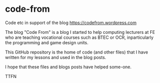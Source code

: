 # code-from
Code etc in support of the blog https://codefrom.wordpress.com

The blog "Code From" is a blog I started to help computing lecturers at FE who are teaching vocational courses such as BTEC or OCR, inparticularly the programming and game design units.

This GitHub repository is the home of code (and other files) that I have written for my lessons and used in the blog posts.

I hope that these files and blogs posts have helped some-one.

TTFN
